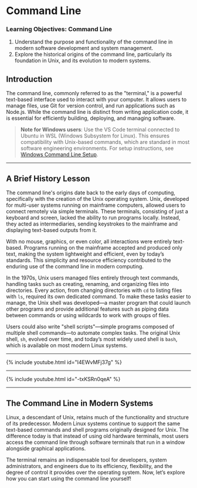 # Command Line

### **Learning Objectives: Command Line**

1. Understand the purpose and functionality of the command line in modern software development and system management.  
2. Explore the historical origins of the command line, particularly its foundation in Unix, and its evolution to modern systems.  

## **Introduction**

The command line, commonly referred to as the "terminal," is a powerful text-based interface used to interact with your computer. It allows users to manage files, use Git for version control, and run applications such as Node.js. While the command line is distinct from writing application code, it is essential for efficiently building, deploying, and managing software.

> **Note for Windows users**: Use the VS Code terminal connected to Ubuntu in WSL (Windows Subsystem for Linux). This ensures compatibility with Unix-based commands, which are standard in most software engineering environments. For setup instructions, see [Windows Command Line Setup](../logistics/required-software.md#install-and-setup-windows-subsystem-for-linux-wsl).

---

## **A Brief History Lesson**

The command line's origins date back to the early days of computing, specifically with the creation of the Unix operating system. Unix, developed for multi-user systems running on mainframe computers, allowed users to connect remotely via simple terminals. These terminals, consisting of just a keyboard and screen, lacked the ability to run programs locally. Instead, they acted as intermediaries, sending keystrokes to the mainframe and displaying text-based outputs from it.

With no mouse, graphics, or even color, all interactions were entirely text-based. Programs running on the mainframe accepted and produced only text, making the system lightweight and efficient, even by today’s standards. This simplicity and resource efficiency contributed to the enduring use of the command line in modern computing.

In the 1970s, Unix users managed files entirely through text commands, handling tasks such as creating, renaming, and organizing files into directories. Every action, from changing directories with `cd` to listing files with `ls`, required its own dedicated command. To make these tasks easier to manage, the Unix shell was developed—a master program that could launch other programs and provide additional features such as piping data between commands or using wildcards to work with groups of files.

Users could also write "shell scripts"—simple programs composed of multiple shell commands—to automate complex tasks. The original Unix shell, `sh`, evolved over time, and today’s most widely used shell is `bash`, which is available on most modern Linux systems.

---

{% include youtube.html id="I4EWvMFj37g" %}

---

{% include youtube.html id="-txKSRn0qeA" %}

---

## **The Command Line in Modern Systems**

Linux, a descendant of Unix, retains much of the functionality and structure of its predecessor. Modern Linux systems continue to support the same text-based commands and shell programs originally designed for Unix. The difference today is that instead of using old hardware terminals, most users access the command line through software terminals that run in a window alongside graphical applications.

The terminal remains an indispensable tool for developers, system administrators, and engineers due to its efficiency, flexibility, and the degree of control it provides over the operating system. Now, let’s explore how you can start using the command line yourself!